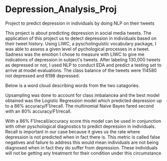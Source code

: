 # Depression_Analysis_Proj
Project to predict depression in individuals by doing NLP on their tweets

This project is about predicting depression in social media tweets. The application of this project us to detect depression in individuals based on their tweet history. Using LIWC, a pyscholinguistic vocabulary package, I was able to assess a given level of pychological processes in a tweet. Sadness was the emotion I chose to measure with LIWC to give me indications of depression in subject's tweets. After labeling 130,000 tweets as depressed or not, I used NLP to conduct EDA and predict a testing set to arrive at model evaluations. The class balance of the tweets were 114580 not depressed and 6198 depressed.

Below is a word cloud describing words from the two catagories.

Upsampling was done to account for class imbalancea and the best model obtained was the Logistic Regression model which predicted depression up to a 86% accuracy/F1/recall. The multinomial Naive Bayes fared second with an 80% accuracy/F1/recall.

With a 86% F1/recall/accuracy score this model can be used in conjunction with other pyschological diagnostics to predict depression in individuals. Recall is important in our case because it gives us the rate where depression is not predicted when in fact there is. This metric is called false negatives and failure to address this would mean individuals are not being diagnosed when in fact they do suffer from depression. These individuals will not be getting any treatment for their condition under this circumstance 
